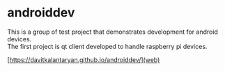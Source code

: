 # androiddev  

This is a group of test project that demonstrates development for android devices.  
The first project is qt client developed to handle raspberry pi devices.  
  
[https://davitkalantaryan.github.io/androiddev/](web)  
